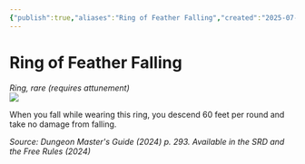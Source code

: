 ```yaml
---
{"publish":true,"aliases":"Ring of Feather Falling","created":"2025-07-21T00:41:42.189+02:00","modified":"2025-07-27T19:00:29.946+02:00","cssclasses":"json5e-item"}
---
```


# Ring of Feather Falling
*Ring, rare (requires attunement)*  
![](/3Mechanics/CLI/items/img/ring-of-feather-falling.webp#right)


When you fall while wearing this ring, you descend 60 feet per round and take no damage from falling.

*Source: Dungeon Master's Guide (2024) p. 293. Available in the <span title='Systems Reference Document (5.2)'>SRD</span> and the Free Rules (2024)*